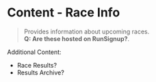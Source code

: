 # Content - Race Info
> Provides information about upcoming races.  
> **Q: Are these hosted on RunSignup?**.  

Additional Content:
- Race Results?
- Results Archive?